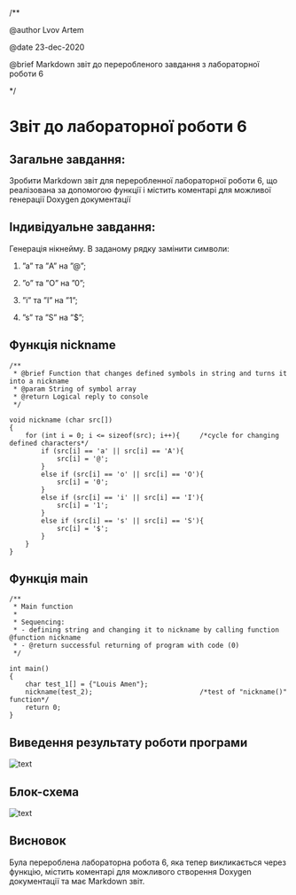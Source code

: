 /**

@author Lvov Artem

@date 23-dec-2020

@brief Markdown звіт до переробленого завдання з лабораторної роботи 6

*/

# Звіт до лабораторної роботи 6

## Загальне завдання:

Зробити Markdown звіт для переробленної лабораторної роботи 6, що реалізована за допомогою функції і містить коментарі для можливої генерації Doxygen документації

## Індивідуальне завдання:

Генерація нікнейму. В заданому рядку замінити символи:

1. ”a” та ”A” на ”@”;

2. ”o” та ”O” на ”0”;

3. ”i” та ”I” на ”1”;

4. ”s” та ”S” на ”$”;

## Функція nickname
	/**
	 * @brief Function that changes defined symbols in string and turns it into a nickname
	 * @param String of symbol array
	 * @return Logical reply to console
	 */
	
	void nickname (char src[])
	{
		for (int i = 0; i <= sizeof(src); i++){		/*cycle for changing defined characters*/				 
			if (src[i] == 'a' || src[i] == 'A'){
				src[i] = '@';
			}
			else if (src[i] == 'o' || src[i] == 'O'){
				src[i] = '0';
			}
			else if (src[i] == 'i' || src[i] == 'I'){
				src[i] = '1';
			}
			else if (src[i] == 's' || src[i] == 'S'){
				src[i] = '$';
			}
		}
	}

## Функція main
	/**
	 * Main function
	 *
	 * Sequencing:
	 * - defining string and changing it to nickname by calling function @function nickname 
	 * - @return successful returning of program with code (0)
	 */
	
	int main()
	{
		char test_1[] = {"Louis Amen"};			
		nickname(test_2);							/*test of "nickname()" function*/
		return 0;
	}

## Виведення результату роботи програми

![text](file:///home/o71/Lvov_Artem/Lab_08_09_10/md/output_results/Lab_06_m)

## Блок-схема

![text](file:///home/o71/Lvov_Artem/Lab_08_09_10/md/flowcharts/Lab_06_m)

## Висновок

Була перероблена лабораторна робота 6, яка тепер викликається через функцію, містить коментарі для можливого створення Doxygen документації та має Markdown звіт.
